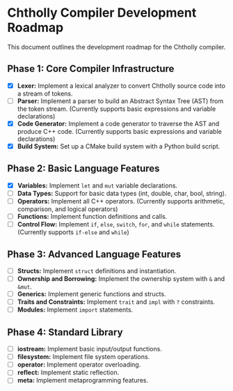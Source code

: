 # Chtholly Compiler Development Roadmap

This document outlines the development roadmap for the Chtholly compiler.

## Phase 1: Core Compiler Infrastructure

- [x] **Lexer:** Implement a lexical analyzer to convert Chtholly source code into a stream of tokens.
- [ ] **Parser:** Implement a parser to build an Abstract Syntax Tree (AST) from the token stream. (Currently supports basic expressions and variable declarations)
- [x] **Code Generator:** Implement a code generator to traverse the AST and produce C++ code. (Currently supports basic expressions and variable declarations)
- [x] **Build System:** Set up a CMake build system with a Python build script.

## Phase 2: Basic Language Features

- [x] **Variables:** Implement `let` and `mut` variable declarations.
- [ ] **Data Types:** Support for basic data types (int, double, char, bool, string).
- [ ] **Operators:** Implement all C++ operators. (Currently supports arithmetic, comparison, and logical operators)
- [ ] **Functions:** Implement function definitions and calls.
- [ ] **Control Flow:** Implement `if`, `else`, `switch`, `for`, and `while` statements. (Currently supports `if-else` and `while`)

## Phase 3: Advanced Language Features

- [ ] **Structs:** Implement `struct` definitions and instantiation.
- [ ] **Ownership and Borrowing:** Implement the ownership system with `&` and `&mut`.
- [ ] **Generics:** Implement generic functions and structs.
- [ ] **Traits and Constraints:** Implement `trait` and `impl` with `?` constraints.
- [ ] **Modules:** Implement `import` statements.

## Phase 4: Standard Library

- [ ] **iostream:** Implement basic input/output functions.
- [ ] **filesystem:** Implement file system operations.
- [ ] **operator:** Implement operator overloading.
- [ ] **reflect:** Implement static reflection.
- [ ] **meta:** Implement metaprogramming features.
